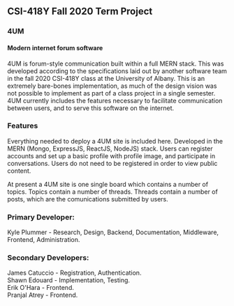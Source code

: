 ## CSI-418Y Fall 2020 Term Project
### 4UM
#### Modern internet forum software
4UM is forum-style communication built within a full MERN stack. This was developed according to the specifications laid out by another software team in the fall 2020 CSI-418Y class at the University of Albany. This is an extremely bare-bones implementation, as much of the design vision was not possible to implement as part of a class project in a single semester. 4UM currently includes the features necessary to facilitate communication between users, and to serve this software on the internet. 
 
### Features
Everything needed to deploy a 4UM site is included here. Developed in the MERN (Mongo, ExpressJS, ReactJS, NodeJS) stack. Users can register accounts and set up a basic profile with profile image, and participate in conversations. Users do not need to be registered in order to view public content. 
 
At present a 4UM site is one single board which contains a number of topics. Topics contain a number of threads. Threads contain a number of posts, which are the comunications submitted by users. 


  
### Primary Developer:
 Kyle Plummer - Research, Design, Backend, Documentation, Middleware, Frontend, Administration.
 
### Secondary Developers:
James Catuccio - Registration, Authentication.  
Shawn Edouard - Implementation, Testing.  
Erik O'Hara - Frontend.  
Pranjal Atrey - Frontend.
